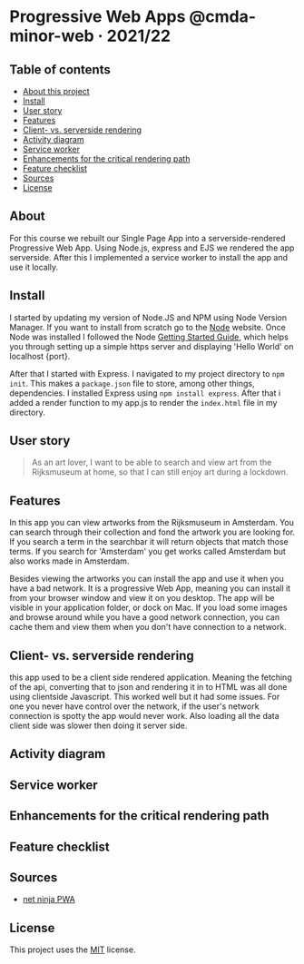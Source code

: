 # Progressive Web Apps @cmda-minor-web · 2021/22

## Table of contents
- [About this project ](#About)
- [Install ](#Install)
- [User story](#User)
- [Features ](#User)
- [Client- vs. serverside rendering](#Client-)
- [Activity diagram](#Activity)
- [Service worker](#Service)
- [Enhancements for the critical rendering path](#Enhancements)
- [Feature checklist](#feature)
- [Sources](#Sources)
- [License](#License)


## About
For this course we rebuilt our Single Page App into a serverside-rendered Progressive Web App. Using Node.js, express and EJS we rendered the app serverside. After this I implemented a service worker to install the app and use it locally. 

## Install
I started by updating my version of Node.JS and NPM using Node Version Manager. If you want to install from scratch go to the [Node](https://nodejs.org/en/) website. Once Node was installed I followed the Node [Getting Started Guide](https://nodejs.org/en/docs/guides/getting-started-guide/), which helps you through setting up a simple https server and displaying 'Hello World' on localhost {port}.

After that I started with Express. I navigated to my project directory to `npm init`. This makes a `package.json` file to store, among other things, dependencies. I installed Express using `npm install express`. After that i added a render function to my app.js to render the `index.html` file in my directory.


## User story
> As an art lover, I want to be able to search and view art from the Rijksmuseum at home, so that I can still enjoy art during a lockdown.

## Features
In this app you can view artworks from the Rijksmuseum in Amsterdam. You can search through their collection and fond the artwork you are looking for. If you search a term in the searchbar it will return objects that match those terms. If you search for 'Amsterdam' you get works called Amsterdam but also works made in Amsterdam.

Besides viewing the artworks you can install the app and use it when you have a bad network. It is a progressive Web App, meaning you can install it from your browser window and view it on you desktop. The app will be visible in your application folder, or dock on Mac. If you load some images and browse around while you have a good network connection, you can cache them and view them when you don't have connection to a network.

## Client- vs. serverside rendering
this app used to be a client side rendered application. Meaning the fetching of the api, converting that to json and rendering it in to HTML was all done using clientside Javascript. This worked well but it had some issues. For one you never have control over the network, if the user's network connection is spotty the app would never work. Also loading all the data client side was slower then doing it server side. 

## Activity diagram
## Service worker
## Enhancements for the critical rendering path
## Feature checklist
## Sources
- [net ninja PWA](https://www.youtube.com/watch?v=4XT23X0Fjfk&list=PL4cUxeGkcC9gTxqJBcDmoi5Q2pzDusSL7)

## License
This project uses the [MIT](https://github.com/norakramer1/progressive-web-apps-2122/blob/main/LICENSE) license. 